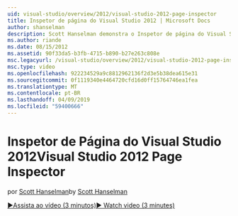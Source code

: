 ```yaml
---
uid: visual-studio/overview/2012/visual-studio-2012-page-inspector
title: Inspetor de página do Visual Studio 2012 | Microsoft Docs
author: shanselman
description: Scott Hanselman demonstra o Inspetor de página do Visual Studio 2012.
ms.author: riande
ms.date: 08/15/2012
ms.assetid: 90f33da5-b3fb-4715-b890-b27e263c808e
msc.legacyurl: /visual-studio/overview/2012/visual-studio-2012-page-inspector
msc.type: video
ms.openlocfilehash: 922234529a9c8812962136f2d3e5b38dea615e31
ms.sourcegitcommit: 0f1119340e4464720cfd16d0ff15764746ea1fea
ms.translationtype: MT
ms.contentlocale: pt-BR
ms.lasthandoff: 04/09/2019
ms.locfileid: "59400666"
---
```

# <a name="visual-studio-2012-page-inspector"></a><span data-ttu-id="6e6b3-103">Inspetor de Página do Visual Studio 2012</span><span class="sxs-lookup"><span data-stu-id="6e6b3-103">Visual Studio 2012 Page Inspector</span></span>

<span data-ttu-id="6e6b3-104">por [Scott Hanselman](https://github.com/shanselman)</span><span class="sxs-lookup"><span data-stu-id="6e6b3-104">by [Scott Hanselman](https://github.com/shanselman)</span></span>

[<span data-ttu-id="6e6b3-105">&#9654;Assista ao vídeo (3 minutos)</span><span class="sxs-lookup"><span data-stu-id="6e6b3-105">&#9654; Watch video (3 minutes)</span></span>](https://channel9.msdn.com/Blogs/ASP-NET-Site-Videos/visual-studio-2012-page-inspector)
